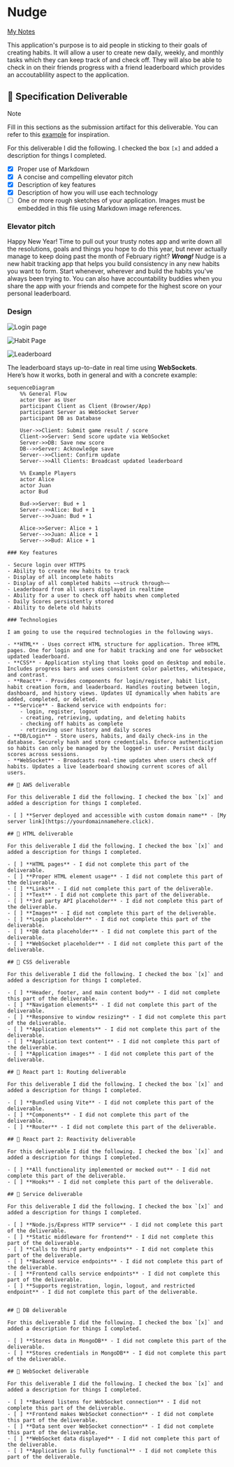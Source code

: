 # Nudge

[My Notes](notes.md)

This application's purpose is to aid people in sticking to their goals of creating habits. It will allow a user to create new daily, weekly, and monthly tasks which they can keep track of and check off. They will also be able to check in on their friends progress with a friend leaderboard which provides an accoutablility aspect to the application.


## 🚀 Specification Deliverable

> [!NOTE]
>  Fill in this sections as the submission artifact for this deliverable. You can refer to this [example](https://github.com/webprogramming260/startup-example/blob/main/README.md) for inspiration.

For this deliverable I did the following. I checked the box `[x]` and added a description for things I completed.

- [x] Proper use of Markdown
- [x] A concise and compelling elevator pitch
- [x] Description of key features
- [x] Description of how you will use each technology
- [ ] One or more rough sketches of your application. Images must be embedded in this file using Markdown image references.

### Elevator pitch

Happy New Year! Time to pull out your trusty notes app and write down all the resolutions, goals and things you hope to do this year, but never actually manage to keep doing past the month of February right? ***Wrong!*** Nudge is a new habit tracking app that helps you build consistency in any new habits you want to form. Start whenever, wherever and build the habits you've always been trying to. You can also have accountability buddies when you share the app with your friends and compete for the highest score on your personal leaderboard.

### Design

![Login page](login.jpg)

![Habit Page](habitBoard.jpg)

![Leaderboard](Leaderboard.jpg)


The leaderboard stays up-to-date in real time using **WebSockets**.  
Here’s how it works, both in general and with a concrete example:

```mermaid
sequenceDiagram
    %% General Flow
    actor User as User
    participant Client as Client (Browser/App)
    participant Server as WebSocket Server
    participant DB as Database

    User->>Client: Submit game result / score
    Client->>Server: Send score update via WebSocket
    Server->>DB: Save new score
    DB-->>Server: Acknowledge save
    Server-->>Client: Confirm update
    Server-->>All Clients: Broadcast updated leaderboard

    %% Example Players
    actor Alice
    actor Juan
    actor Bud

    Bud->>Server: Bud + 1
    Server-->>Alice: Bud + 1
    Server-->>Juan: Bud + 1

    Alice->>Server: Alice + 1
    Server-->>Juan: Alice + 1
    Server-->>Bud: Alice + 1

### Key features

- Secure login over HTTPS
- Ability to create new habits to track
- Display of all incomplete habits
- Display of all completed habits ~~struck through~~
- Leaderboard from all users displayed in realtime
- Ability for a user to check off habits when completed
- Daily Scores persistently stored
- Ability to delete old habits

### Technologies

I am going to use the required technologies in the following ways.

- **HTML** - Uses correct HTML structure for application. Three HTML pages. One for login and one for habit tracking and one for websocket updated leaderboard.
- **CSS** - Application styling that looks good on desktop and mobile. Includes progress bars and uses consistent color palettes, whitespace, and contrast.
- **React** - Provides components for login/register, habit list, habit creation form, and leaderboard. Handles routing between login, dashboard, and history views. Updates UI dynamically when habits are added, completed, or deleted.
- **Service** - Backend service with endpoints for:
    - login, register, logout
    - creating, retrieving, updating, and deleting habits
    - checking off habits as complete
    - retrieving user history and daily scores
- **DB/Login** - Store users, habits, and daily check-ins in the database. Securely hash and store credentials. Enforce authentication so habits can only be managed by the logged-in user. Persist daily scores across sessions.
- **WebSocket** - Broadcasts real-time updates when users check off habits. Updates a live leaderboard showing current scores of all users.

## 🚀 AWS deliverable

For this deliverable I did the following. I checked the box `[x]` and added a description for things I completed.

- [ ] **Server deployed and accessible with custom domain name** - [My server link](https://yourdomainnamehere.click).

## 🚀 HTML deliverable

For this deliverable I did the following. I checked the box `[x]` and added a description for things I completed.

- [ ] **HTML pages** - I did not complete this part of the deliverable.
- [ ] **Proper HTML element usage** - I did not complete this part of the deliverable.
- [ ] **Links** - I did not complete this part of the deliverable.
- [ ] **Text** - I did not complete this part of the deliverable.
- [ ] **3rd party API placeholder** - I did not complete this part of the deliverable.
- [ ] **Images** - I did not complete this part of the deliverable.
- [ ] **Login placeholder** - I did not complete this part of the deliverable.
- [ ] **DB data placeholder** - I did not complete this part of the deliverable.
- [ ] **WebSocket placeholder** - I did not complete this part of the deliverable.

## 🚀 CSS deliverable

For this deliverable I did the following. I checked the box `[x]` and added a description for things I completed.

- [ ] **Header, footer, and main content body** - I did not complete this part of the deliverable.
- [ ] **Navigation elements** - I did not complete this part of the deliverable.
- [ ] **Responsive to window resizing** - I did not complete this part of the deliverable.
- [ ] **Application elements** - I did not complete this part of the deliverable.
- [ ] **Application text content** - I did not complete this part of the deliverable.
- [ ] **Application images** - I did not complete this part of the deliverable.

## 🚀 React part 1: Routing deliverable

For this deliverable I did the following. I checked the box `[x]` and added a description for things I completed.

- [ ] **Bundled using Vite** - I did not complete this part of the deliverable.
- [ ] **Components** - I did not complete this part of the deliverable.
- [ ] **Router** - I did not complete this part of the deliverable.

## 🚀 React part 2: Reactivity deliverable

For this deliverable I did the following. I checked the box `[x]` and added a description for things I completed.

- [ ] **All functionality implemented or mocked out** - I did not complete this part of the deliverable.
- [ ] **Hooks** - I did not complete this part of the deliverable.

## 🚀 Service deliverable

For this deliverable I did the following. I checked the box `[x]` and added a description for things I completed.

- [ ] **Node.js/Express HTTP service** - I did not complete this part of the deliverable.
- [ ] **Static middleware for frontend** - I did not complete this part of the deliverable.
- [ ] **Calls to third party endpoints** - I did not complete this part of the deliverable.
- [ ] **Backend service endpoints** - I did not complete this part of the deliverable.
- [ ] **Frontend calls service endpoints** - I did not complete this part of the deliverable.
- [ ] **Supports registration, login, logout, and restricted endpoint** - I did not complete this part of the deliverable.


## 🚀 DB deliverable

For this deliverable I did the following. I checked the box `[x]` and added a description for things I completed.

- [ ] **Stores data in MongoDB** - I did not complete this part of the deliverable.
- [ ] **Stores credentials in MongoDB** - I did not complete this part of the deliverable.

## 🚀 WebSocket deliverable

For this deliverable I did the following. I checked the box `[x]` and added a description for things I completed.

- [ ] **Backend listens for WebSocket connection** - I did not complete this part of the deliverable.
- [ ] **Frontend makes WebSocket connection** - I did not complete this part of the deliverable.
- [ ] **Data sent over WebSocket connection** - I did not complete this part of the deliverable.
- [ ] **WebSocket data displayed** - I did not complete this part of the deliverable.
- [ ] **Application is fully functional** - I did not complete this part of the deliverable.

